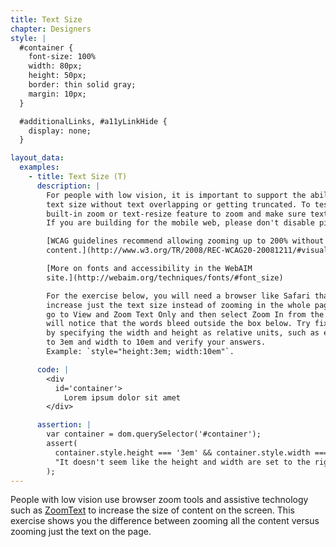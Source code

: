 ```yaml
---
title: Text Size
chapter: Designers
style: |
  #container {
    font-size: 100%
    width: 80px;
    height: 50px;
    border: thin solid gray;
    margin: 10px;
  }

  #additionalLinks, #a11yLinkHide {
    display: none;
  }

layout_data:
  examples:
    - title: Text Size (T)
      description: |
        For people with low vision, it is important to support the ability to increase
        text size without text overlapping or getting truncated. To test, use your browser's
        built-in zoom or text-resize feature to zoom and make sure text is still readable.
        If you are building for the mobile web, please don't disable pinch and zoom.

        [WCAG guidelines recommend allowing zooming up to 200% without loss of 
        content.](http://www.w3.org/TR/2008/REC-WCAG20-20081211/#visual-audio-contrast-scale)

        [More on fonts and accessibility in the WebAIM 
        site.](http://webaim.org/techniques/fonts/#font_size)

        For the exercise below, you will need a browser like Safari that allows you to
        increase just the text size instead of zooming in the whole page. On Safari,
        go to View and Zoom Text Only and then select Zoom In from the same menu. You
        will notice that the words bleed outside the box below. Try fixing this example
        by specifying the width and height as relative units, such as ems. Set the height
        to 3em and width to 10em and verify your answers.
        Example: `style="height:3em; width:10em"`.

      code: |
        <div
          id='container'>
            Lorem ipsum dolor sit amet
        </div>

      assertion: |
        var container = dom.querySelector('#container');
        assert(
          container.style.height === '3em' && container.style.width === '10em',
          "It doesn't seem like the height and width are set to the right ems"
        );
---
```

People with low vision use browser zoom tools and assistive technology such as
[ZoomText](http://www.aisquared.com/products/zoomtext/) to increase the size of 
content on the screen. This exercise shows you the difference between zooming 
all the content versus zooming just the text on the page.
